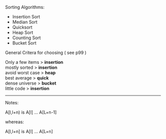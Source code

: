 Sorting Algorithms:

* Insertion Sort
* Median Sort
* Quicksort
* Heap Sort
* Counting Sort
* Bucket Sort

General Critera for choosing ( see p99 )

Only a few items > **insertion**  
mostly sorted > **insertion**  
avoid worst case > **heap**  
best average > **quick**  
dense universe > **bucket**  
little code > **insertion**  


--------------------------------------------

Notes:

A[l,l+n) is A[l] ... A[L+n-1]

whereas:

A[l,l+n] is A[l] ... A[L+n]

